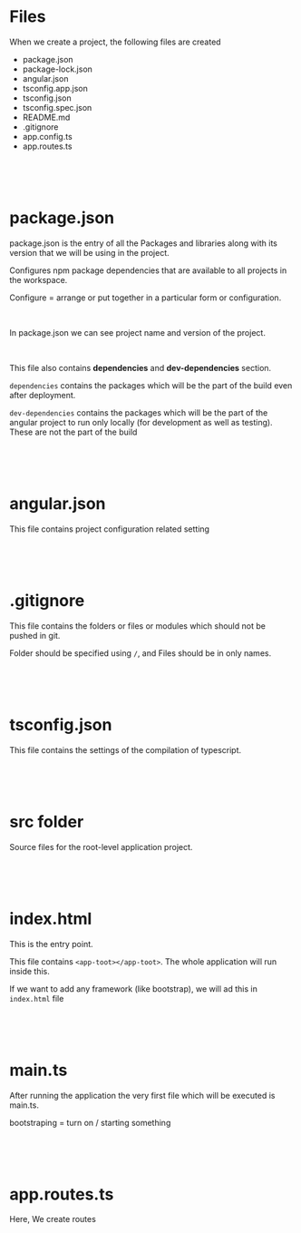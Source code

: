 # Files

When we create a project, the following files are created

- package.json
- package-lock.json
- angular.json
- tsconfig.app.json
- tsconfig.json
- tsconfig.spec.json
- README.md
- .gitignore
- app.config.ts
- app.routes.ts

&nbsp;

&nbsp;

# package.json

package.json is the entry of all the Packages and libraries along with its version that we will be using in the project.

Configures npm package dependencies that are available to all projects in the workspace.

Configure = arrange or put together in a particular form or configuration.

&nbsp;

In package.json we can see project name and version of the project.

&nbsp;

This file also contains **dependencies** and **dev-dependencies** section.

`dependencies` contains the packages which will be the part of the build even after deployment.

`dev-dependencies` contains the packages which will be the part of the angular project to run only locally (for development as well as testing). These are not the part of the build

&nbsp;

&nbsp;

# angular.json

This file contains project configuration related setting

&nbsp;

&nbsp;

# .gitignore

This file contains the folders or files or modules which should not be pushed in git.

Folder should be specified using `/`, and Files should be in only names.

&nbsp;

&nbsp;

# tsconfig.json

This file contains the settings of the compilation of typescript.

&nbsp;

&nbsp;

# src folder

Source files for the root-level application project.

&nbsp;

&nbsp;

# index.html

This is the entry point.

This file contains `<app-toot></app-toot>`. The whole application will run inside this.

If we want to add any framework (like bootstrap), we will ad this in `index.html` file

&nbsp;

&nbsp;

# main.ts

After running the application the very first file which will be executed is main.ts.

bootstraping = turn on / starting something

&nbsp;

&nbsp;

# app.routes.ts

Here, We create routes

&nbsp;
